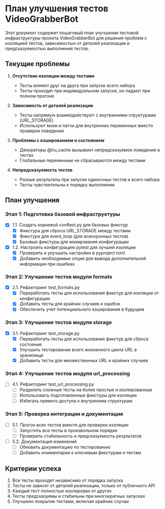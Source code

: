 # План улучшения тестов VideoGrabberBot

Этот документ содержит пошаговый план улучшения тестовой инфраструктуры проекта VideoGrabberBot для решения проблем с изоляцией тестов, зависимостью от деталей реализации и предсказуемостью выполнения тестов.

## Текущие проблемы

1. **Отсутствие изоляции между тестами**
   * Тесты влияют друг на друга при запуске всего набора
   * Тесты проходят при индивидуальном запуске, но падают при полном прогоне

2. **Зависимость от деталей реализации**
   * Тесты напрямую взаимодействуют с внутренними структурами (URL_STORAGE)
   * Используют моки и патчи для внутренних переменных вместо проверки поведения

3. **Проблемы с кэшированием и состоянием**
   * Декораторы @lru_cache вызывают непредсказуемое поведение в тестах
   * Глобальные переменные не сбрасываются между тестами

4. **Непредсказуемость тестов**
   * Разные результаты при запуске одиночных тестов и всего набора
   * Тесты чувствительны к порядку выполнения

## План улучшения

### Этап 1: Подготовка базовой инфраструктуры

- [x] 1.1. Создать корневой conftest.py для базовых фикстур
   - [x] Фикстура для сброса URL_STORAGE между тестами
   - [x] Фикстура для event_loop (для асинхронных тестов)
   - [x] Базовые фикстуры для мокирования конфигурации

- [x] 1.2. Настроить конфигурацию pytest для лучшей изоляции
   - [x] Проверить и улучшить настройки в pyproject.toml
   - [x] Добавить необходимые опции для вывода дополнительной информации при ошибках

### Этап 2: Улучшение тестов модуля formats

- [x] 2.1. Рефакторинг test_formats.py
   - [x] Переработать тесты для использования фикстур для изоляции от конфигурации
   - [x] Добавить тесты для крайних случаев и ошибок
   - [x] Обеспечить учет потенциального кэширования в будущем

### Этап 3: Улучшение тестов модуля storage

- [x] 3.1. Рефакторинг test_storage.py
   - [x] Переработать тесты для использования фикстур для сброса состояния
   - [x] Улучшить тестирование всего жизненного цикла URL в хранилище
   - [x] Добавить тесты для множественных URL и крайних случаев

### Этап 4: Улучшение тестов модуля url_processing

- [ ] 4.1. Рефакторинг test_url_processing.py
   - [ ] Разделить сложные тесты на более простые и изолированные
   - [ ] Использовать подготовленные фикстуры для изоляции
   - [ ] Избегать прямого доступа к внутренним структурам

### Этап 5: Проверка интеграции и документация

- [ ] 5.1. Прогон всех тестов вместе для проверки изоляции
   - [ ] Запустить все тесты в произвольном порядке
   - [ ] Проверить стабильность и предсказуемость результатов

- [ ] 5.2. Документация изменений
   - [ ] Обновить документацию по тестированию
   - [ ] Добавить комментарии к ключевым фикстурам и тестам

## Критерии успеха

1. Все тесты проходят независимо от порядка запуска
2. Тесты не зависят от деталей реализации, только от публичного API
3. Каждый тест полностью изолирован от других
4. Тесты предсказуемы и стабильны при многократных запусках
5. Улучшено покрытие тестами, включая крайние случаи

